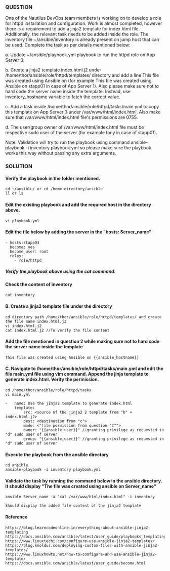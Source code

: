 
### QUESTION 

One of the Nautilus DevOps team members is working on to develop a role for httpd installation and configuration. Work is almost completed, however there is a requirement to add a jinja2 template for index.html file. Additionally, the relevant task needs to be added inside the role. The inventory file ~/ansible/inventory is already present on jump host that can be used. Complete the task as per details mentioned below:

a. Update ~/ansible/playbook.yml playbook to run the httpd role on App Server 3.

b. Create a jinja2 template index.html.j2 under /home/thor/ansible/role/httpd/templates/ directory and add a line This file was created using Ansible on <respective server> (for example This file was created using Ansible on stapp01 in case of App Server 1). Also please make sure not to hard code the server name inside the template. Instead, use inventory_hostname variable to fetch the correct value.

c. Add a task inside /home/thor/ansible/role/httpd/tasks/main.yml to copy this template on App Server 3 under /var/www/html/index.html. Also make sure that /var/www/html/index.html file's permissions are 0755.

d. The user/group owner of /var/www/html/index.html file must be respective sudo user of the server (for example tony in case of stapp01).

Note: Validation will try to run the playbook using command ansible-playbook -i inventory playbook.yml so please make sure the playbook works this way without passing any extra arguments.



### SOLUTION

#### Verify the playbook in the folder mentioned. 
    
    
    cd ~/ansible/ or cd /home directory/ansible
    ll or ls 
    
    
#### Edit the existing playbook and add the required host in the directory above.  
    
    vi playbook.yml
    
#### Edit the file below by adding the server in the "hosts: Server_name"
 

    - hosts:stapp03
      become: yes
      become_user: root
      roles:
        - role/httpd

##### Verify the playbook above using the cat command.

#### Check the content of inventory 
    
    cat inventory

#### B. Create a jinja2 template file under the directory 
    
    cd directory path /home/thor/ansible/role/httpd/templates/ and create the file name index.html.j2  
    vi index.html.j2
    cat index.html.j2 //To verify the file content
    

#### Add the file mentioned in question 2 while making sure not to hard code the server name inside the template
    
    This file was created using Ansible on {{ansible_hostname}}

#### C. Navigate to /home/thor/ansible/role/httpd/tasks/main.yml and edit the file main.yml file using vim command. Append the jinja template to generate index.html. Verify the permission.  
    
    cd /home/thor/ansible/role/httpd/tasks
    vi main.yml 

    -   name: Use the jinja2 template to generate index.html
        template:
            src: <source of the jinja2 2 template from "b" + index.html.j2>
            dest: <destination from "c">
            mode: <"file permission from question "C"">
            owner: "{{ansible_user}}" //granting privilege as requested in "d" sudo user of server 
            group: "{{ansible_user}}" //granting privilege as requested in "d" sudo user of server 


#### Execute the playbook from the ansible directory
    
    cd ansible
    ansible-playbook -i inventory playbook.yml


#### Validate the task by running the command below in the ansible directory. It should display "The file was created using ansible on Server_name" 
    
    ansible Server_name -a "cat /var/www/html/index.html" -i inventory

    Should display the added file content of the jinja2 template

#### Reference 
    
    
    https://blog.learncodeonline.in/everything-about-ansible-jinja2-templating 
    https://docs.ansible.com/ansible/latest/user_guide/playbooks_templating.html
    https://www.linuxtechi.com/configure-use-ansible-jinja2-templates/
    https://blog.knoldus.com/deploying-custom-files-with-ansible-jinja2-templates/ 
    https://www.linuxhowto.net/how-to-configure-and-use-ansible-jinja2-template/ 
    https://docs.ansible.com/ansible/latest/user_guide/become.html 
